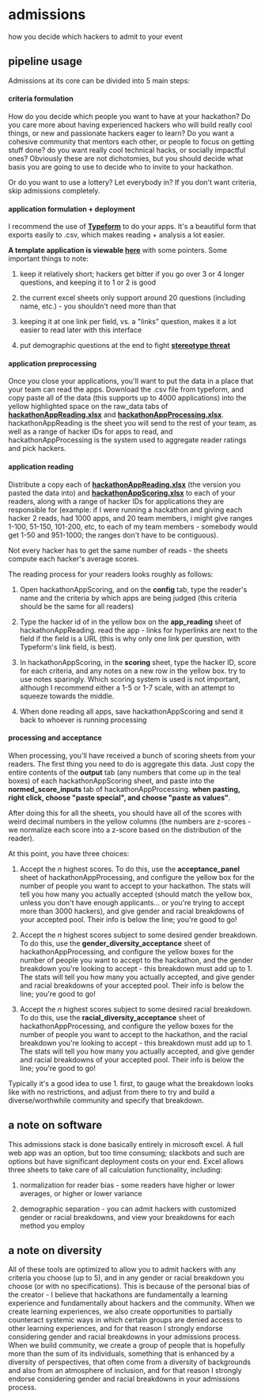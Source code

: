 # admissions
how you decide which hackers to admit to your event

## pipeline usage

Admissions at its core can be divided into 5 main steps:

#### criteria formulation

How do you decide which people you want to have at your hackathon? Do you care more about having experienced hackers who will build really cool things, or new and passionate hackers eager to learn? Do you want a cohesive community that mentors each other, or people to focus on getting stuff done? do you want really cool technical hacks, or socially impactful ones? Obviously these are not dichotomies, but you should decide what basis you are going to use to decide who to invite to your hackathon.

Or do you want to use a lottery? Let everybody in? If you don't want criteria, skip admissions completely.

#### application formulation + deployment

I recommend the use of **[Typeform](http://typeform.com)** to do your apps. It's a beautiful form that exports easily to .csv, which makes reading + analysis a lot easier.

**A template application is viewable [here](https://hackathons.typeform.com/to/hv3EiH)** with some pointers. Some important things to note:

1. keep it relatively short; hackers get bitter if you go over 3 or 4 longer questions, and keeping it to 1 or 2 is good

2. the current excel sheets only support around 20 questions (including name, etc.) - you shouldn't need more than that

3. keeping it at one link per field, vs. a "links" question, makes it a lot easier to read later with this interface

4. put demographic questions at the end to fight **[stereotype threat](https://en.wikipedia.org/wiki/Stereotype_threat)**

#### application preprocessing

Once you close your applications, you'll want to put the data in a place that your team can read the apps. Download the .csv file from typeform, and copy paste all of the data (this supports up to 4000 applications) into the yellow highlighted space on the raw_data tabs of **[hackathonAppReading.xlsx](hackathonAppReading.xlsx)** and **[hackathonAppProcessing.xlsx](hackathonAppProcessing.xlsx)**. hackathonAppReading is the sheet you will send to the rest of your team, as well as a range of hacker IDs for apps to read, and hackathonAppProcessing is the system used to aggregate reader ratings and pick hackers.

#### application reading

Distribute a copy each of **[hackathonAppReading.xlsx](hackathonAppReading.xlsx)** (the version you pasted the data into) and **[hackathonAppScoring.xlsx](hackathonAppScoring.xlsx)** to each of your readers, along with a range of hacker IDs for applications they are responsible for (example: if I were running a hackathon and giving each hacker 2 reads, had 1000 apps, and 20 team members, i might give ranges 1-100, 51-150, 101-200, etc, to each of my team members - somebody would get 1-50 and 951-1000; the ranges don't have to be contiguous).

Not every hacker has to get the same number of reads - the sheets compute each hacker's average scores.

The reading process for your readers looks roughly as follows:

1. Open hackathonAppScoring, and on the **config** tab, type the reader's name and the criteria by which apps are being judged (this criteria should be the same for all readers)

2. Type the hacker id of in the yellow box on the **app_reading** sheet of hackathonAppReading. read the app - links for hyperlinks are next to the field if the field is a URL (this is why only one link per question, with Typeform's link field, is best).

3. In hackathonAppScoring, in the **scoring** sheet, type the hacker ID, score for each criteria, and any notes on a new row in the yellow box. try to use notes sparingly. Which scoring system is used is not important, although I recommend either a 1-5 or 1-7 scale, with an attempt to squeeze towards the middle.

4. When done reading all apps, save hackathonAppScoring and send it back to whoever is running processing

#### processing and acceptance

When processing, you'll have received a bunch of scoring sheets from your readers. The first thing you need to do is aggregate this data. Just copy the entire contents of the **output** tab (any numbers that come up in the teal boxes) of each hackathonAppScoring sheet, and paste into the **normed_score_inputs** tab of hackathonAppProcessing. **when pasting, right click, choose "paste special", and choose "paste as values"**.

After doing this for all the sheets, you should have all of the scores with weird decimal numbers in the yellow columns (the numbers are z-scores - we normalize each score into a z-score based on the distribution of the reader).

At this point, you have three choices:

1. Accept the *n* highest scores. To do this, use the **acceptance_panel** sheet of hackathonAppProcessing, and configure the yellow box for the number of people you want to accept to your hackathon. The stats will tell you how many you actually accepted (should match the yellow box, unless you don't have enough applicants... or you're trying to accept more than 3000 hackers), and give gender and racial breakdowns of your accepted pool. Their info is below the line; you're good to go!

2. Accept the *n* highest scores subject to some desired gender breakdown. To do this, use the **gender_diversity_acceptance** sheet of hackathonAppProcessing, and configure the yellow boxes for the number of people you want to accept to the hackathon, and the gender breakdown you're looking to accept - this breakdown must add up to 1. The stats will tell you how many you actually accepted, and give gender and racial breakdowns of your accepted pool. Their info is below the line; you're good to go!

3. Accept the *n* highest scores subject to some desired racial breakdown. To do this, use the **racial_diversity_acceptance** sheet of hackathonAppProcessing, and configure the yellow boxes for the number of people you want to accept to the hackathon, and the racial breakdown you're looking to accept - this breakdown must add up to 1. The stats will tell you how many you actually accepted, and give gender and racial breakdowns of your accepted pool. Their info is below the line; you're good to go!

Typically it's a good idea to use 1. first, to gauge what the breakdown looks like with no restrictions, and adjust from there to try and build a diverse/worthwhile community and specify that breakdown.

## a note on software

This admissions stack is done basically entirely in microsoft excel. A full web app was an option, but too time consuming; slackbots and such are options but have significant deployment costs on your end. Excel allows three sheets to take care of all calculation functionality, including:

1. normalization for reader bias - some readers have higher or lower averages, or higher or lower variance

2. demographic separation - you can admit hackers with customized gender or racial breakdowns, and view your breakdowns for each method you employ

## a note on diversity

All of these tools are optimized to allow you to admit hackers with any criteria you choose (up to 5), and in any gender or racial breakdown you choose (or with no specifications). This is because of the personal bias of the creator - I believe that hackathons are fundamentally a learning experience and fundamentally about hackers and the community. When we create learning experiences, we also create opportunities to partially counteract systemic ways in which certain groups are denied access to other learning experiences, and for that reason I strongly endorse considering gender and racial breakdowns in your admissions process. When we build community, we create a group of people that is hopefully more than the sum of its individuals, something that is enhanced by a diversity of perspectives, that often come from a diversity of backgrounds and also from an atmosphere of inclusion, and for that reason I strongly endorse considering gender and racial breakdowns in your admissions process.
